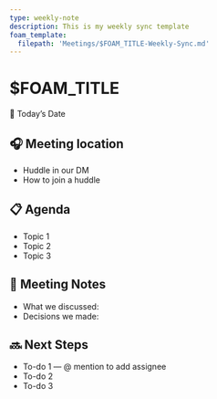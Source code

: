 ```yaml
---
type: weekly-note
description: This is my weekly sync template
foam_template:
  filepath: 'Meetings/$FOAM_TITLE-Weekly-Sync.md'
---
```


# $FOAM_TITLE

📅 Today’s Date

## 🎧 Meeting location

* Huddle in our DM
* How to join a huddle

## 📋 Agenda

* Topic 1
* Topic 2
* Topic 3

## 📝 Meeting Notes

* What we discussed:
* Decisions we made:

## 🔜 Next Steps

* To-do 1 — @ mention to add assignee
* To-do 2
* To-do 3

